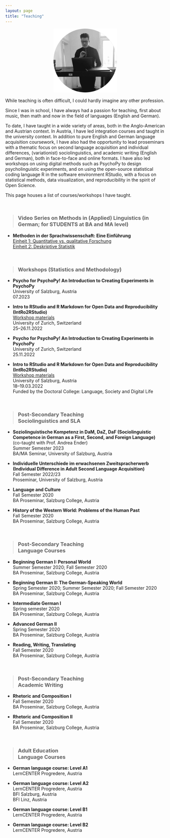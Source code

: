 ```yaml
---
layout: page
title: "Teaching"
---
```


<p align="center">
  <img width="200" height="200" src="/images/TeachingPhoto.png">
</p>

While teaching is often difficult, I could hardly imagine any other profession.
 
Since I was in school, I have always had a passion for teaching, first about music, then math and now in the field of languages (English and German).

To date, I have taught in a wide variety of areas, both in the Anglo-American and Austrian context. In Austria, I have led integration courses and taught in the university context. In addition to pure English and German language acquisition coursework, I have also had the opportunity to lead proseminars with a thematic focus on second language acquisition and individual differences, (variationist) sociolinguistics, and academic writing (English and German), both in face-to-face and online formats. I have also led workshops on using digital methods such as PsychoPy to design psycholinguistic experiments, and on using the open-source statistical coding language R in the software environment RStudio, with a focus on statistical methods, data visualization, and reproducibility in the spirit of Open Science. 

This page houses a list of courses/workshops I have taught. 

<br> 

> ### Video Series on Methods in (Applied) Linguistics (in German; for STUDENTS at BA and MA level)

* **Methoden in der Sprachwissenschaft: Eine Einführung** <br> [Einheit 1: Quantitative vs. qualitative Forschung](https://pro.panopto.com/Panopto/Pages/Viewer.aspx?tid=897bbd85-ee1c-493c-98cb-afef00f942c1) <br> [Einheit 2: Deskriptive Statistik](https://pro.panopto.com/Panopto/Pages/Viewer.aspx?tid=0dc27fe0-5596-4db5-a651-afef00f95f5b) 


<br>

> ### Workshops (Statistics and Methodology)

* **Psycho for PsychoPy! An Introduction to Creating Experiments in PsychoPy** <br> University of Salzburg, Austria <br> 07.2023

* **Intro to RStudio and R Markdown for Open Data and Reproducibility (IntRo2RStudio)** <br> [Workshop materials](https://masonwirtz.github.io/intRo2RStudio/) <br> University of Zurich, Switzerland <br> 25–26.11.2022

* **Psycho for PsychoPy! An Introduction to Creating Experiments in PsychoPy** <br> University of Zurich, Switzerland <br> 25.11.2022

* **Intro to RStudio and R Markdown for Open Data and Reproducibility (IntRo2RStudio)** <br> [Workshop materials](https://masonwirtz.github.io/intRo2RStudio/) <br> University of Salzburg, Austria <br> 18–19.03.2022 <br> Funded by the Doctoral College: Language, Society and Digital Life


<br>

> ### Post-Secondary Teaching <br> Sociolinguistics and SLA

* **Soziolinguistische Kompetenz in DaM, DaZ, DaF (Sociolinguistic Competence in German as a First, Second, and Foreign Language)** (co-taught with Prof. Andrea Ender) <br> Summer Semester 2023 <br> BA/MA Seminar, University of Salzburg, Austria

* **Individuelle Unterschiede im erwachsenen Zweitspracherwerb (Individual Difference in Adult Second Language Acquisition)** <br> Fall Semester 2022/23 <br> Proseminar, University of Salzburg, Austria

* **Language and Culture** <br> Fall Semester 2020 <br> BA Proseminar, Salzburg College, Austria

* **History of the Western World: Problems of the Human Past** <br> Fall Semester 2020 <br> BA Proseminar, Salzburg College, Austria


<br>

> ### Post-Secondary Teaching <br> Language Courses

* **Beginning German I: Personal World** <br> Summer Semester 2020; Fall Semester 2020 <br> BA Proseminar, Salzburg College, Austria

* **Beginning German II: The German-Speaking World** <br> Spring Semester 2020; Summer Semester 2020; Fall Semester 2020 <br> BA Proseminar, Salzburg College, Austria

* **Intermediate German I** <br> Spring semester 2020 <br> BA Proseminar, Salzburg College, Austria

* **Advanced German II** <br> Spring Semester 2020 <br> BA Proseminar, Salzburg College, Austria

* **Reading, Writing, Translating** <br> Fall Semester 2020 <br> BA Proseminar, Salzburg College, Austria


<br>

> ### Post-Secondary Teaching <br> Academic Writing

* **Rhetoric and Composition I** <br> Fall Semester 2020 <br> BA Proseminar, Salzburg College, Austria

* **Rhetoric and Composition II** <br> Fall Semester 2020 <br> BA Proseminar, Salzburg College, Austria


<br>

> ### Adult Education <br> Language Courses

* **German language course: Level A1** <br> LernCENTER Progredere, Austria

* **German language course: Level A2** <br> LernCENTER Progredere, Austria <br> BFI Salzburg, Austria <br> BFI Linz, Austria

* **German language course: Level B1** <br> LernCENTER Progredere, Austria

* **German language course: Level B2** <br> LernCENTER Progredere, Austria


